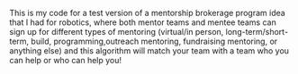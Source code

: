 This is my code for a test version of a mentorship brokerage program idea that I had for robotics, where both mentor teams and mentee teams can sign up for different types of mentoring (virtual/in person, 
long-term/short-term, build, programming,outreach mentoring, fundraising mentoring, or anything else) and this algorithm will match your team with a team who you can help or who can help you!

